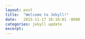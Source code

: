 ```yaml
---
layout: post
title:  "Welcome to Jekyll!"
date:   2015-11-17 16:16:01 -0600
categories: jekyll update
excerpt: 
---
```

